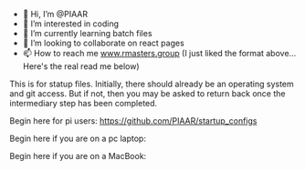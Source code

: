 - 👋 Hi, I’m @PIAAR
- 👀 I’m interested in coding
- 🌱 I’m currently learning batch files
- 💞️ I’m looking to collaborate on react pages
- 📫 How to reach me www.rmasters.group
(I just liked the format above... Here's the real read me below)

This is for statup files.
Initially, there should already be an operating system and git access. But if not, then you may be asked to return back once the intermediary step has been completed.

Begin here for pi users:
https://github.com/PIAAR/startup_configs

Begin here if you are on a pc laptop:

Begin here if you are on a MacBook:


<!---
Program Inspect Assemble Analyze Report
This repo is to collect all the startup config files to  begin a new system.

RMI uses this repo in order to educate and provide resources for new learners to setup proper systems whether it is a pi, mac, l;inux, or windows based.
--->
